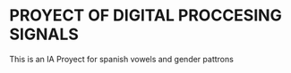 <h1>PROYECT OF DIGITAL PROCCESING SIGNALS</h1>
<p>This is an IA Proyect for spanish vowels and gender pattrons<p/>

